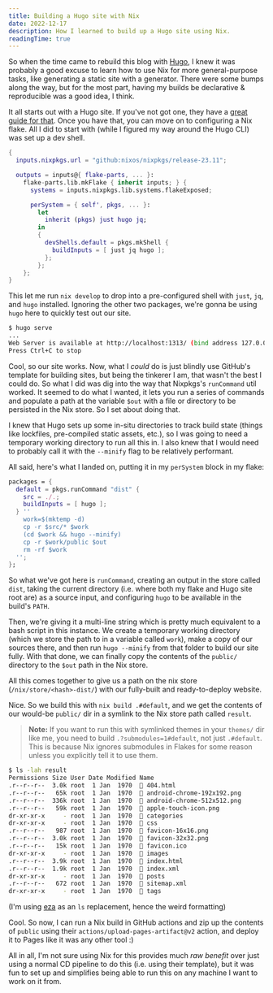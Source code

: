 ```yaml
---
title: Building a Hugo site with Nix
date: 2022-12-17
description: How I learned to build up a Hugo site using Nix.
readingTime: true
---
```


So when the time came to rebuild this blog with [Hugo](https://gohugo.io), I
knew it was probably a good excuse to learn how to use Nix for more
general-purpose tasks, like generating a static site with a generator. There
were some bumps along the way, but for the most part, having my builds be
declarative & reproducible was a good idea, I think.

It all starts out with a Hugo site. If you've not got one, they have a
[great guide for that](https://gohugo.io/getting-started/quick-start/). Once
you have that, you can move on to configuring a Nix flake. All I did to start
with (while I figured my way around the Hugo CLI) was set up a dev shell.

```nix
{
  inputs.nixpkgs.url = "github:nixos/nixpkgs/release-23.11";

  outputs = inputs@{ flake-parts, ... }:
    flake-parts.lib.mkFlake { inherit inputs; } {
      systems = inputs.nixpkgs.lib.systems.flakeExposed;

      perSystem = { self', pkgs, ... }:
        let
          inherit (pkgs) just hugo jq;
        in
        {
          devShells.default = pkgs.mkShell {
            buildInputs = [ just jq hugo ];
          };
        };
    };
}
```

This let me run `nix develop` to drop into a pre-configured shell with `just`,
`jq`, and `hugo` installed. Ignoring the other two packages, we're gonna be
using `hugo` here to quickly test out our site.

```bash
$ hugo serve
...
Web Server is available at http://localhost:1313/ (bind address 127.0.0.1)
Press Ctrl+C to stop
```

Cool, so our site works. Now, what I _could_ do is just blindly use GitHub's
template for building sites, but being the tinkerer I am, that wasn't the best
I could do. So what I did was dig into the way that Nixpkgs's `runCommand` util
worked. It seemed to do what I wanted, it lets you run a series of commands and
populate a path at the variable `$out` with a file or directory to be persisted
in the Nix store. So I set about doing that.

I knew that Hugo sets up some in-situ directories to track build state (things
like lockfiles, pre-compiled static assets, etc.), so I was going to need a
temporary working directory to run all this in. I also knew that I would need
to probably call it with the `--minify` flag to be relatively performant.

All said, here's what I landed on, putting it in my `perSystem` block in my
flake:

```nix
packages = {
  default = pkgs.runCommand "dist" {
    src = ./.;
    buildInputs = [ hugo ];
  } ''
    work=$(mktemp -d)
    cp -r $src/* $work
    (cd $work && hugo --minify)
    cp -r $work/public $out
    rm -rf $work
  '';
};
```

So what we've got here is `runCommand`, creating an output in the store called
`dist`, taking the current directory (i.e. where both my flake and Hugo site
root are) as a source input, and configuring `hugo` to be available in the
build's `PATH`.

Then, we're giving it a multi-line string which is pretty much equivalent to a
bash script in this instance. We create a temporary working directory (which we
store the path to in a variable called `work`), make a copy of our sources
there, and then run `hugo --minify` from that folder to build our site fully.
With that done, we can finally copy the contents of the `public/` directory to
the `$out` path in the Nix store.

All this comes together to give us a path on the nix store
(`/nix/store/<hash>-dist/`) with our fully-built and ready-to-deploy website.

Nice. So we build this with `nix build .#default`, and we get the contents of
our would-be `public/` dir in a symlink to the Nix store path called `result`.

> **Note:** If you want to run this with symlinked themes in your `themes/` dir
> like me, you need to build `.?submodules=1#default`, not just `.#default`.
> This is because Nix ignores submodules in Flakes for some reason unless you
> explicitly tell it to use them.

```bash
$ ls -lah result
Permissions Size User Date Modified Name
.r--r--r--  3.0k root  1 Jan  1970   404.html
.r--r--r--   65k root  1 Jan  1970   android-chrome-192x192.png
.r--r--r--  336k root  1 Jan  1970   android-chrome-512x512.png
.r--r--r--   59k root  1 Jan  1970   apple-touch-icon.png
dr-xr-xr-x     - root  1 Jan  1970   categories
dr-xr-xr-x     - root  1 Jan  1970   css
.r--r--r--   987 root  1 Jan  1970   favicon-16x16.png
.r--r--r--  3.0k root  1 Jan  1970   favicon-32x32.png
.r--r--r--   15k root  1 Jan  1970   favicon.ico
dr-xr-xr-x     - root  1 Jan  1970   images
.r--r--r--  3.9k root  1 Jan  1970   index.html
.r--r--r--  1.9k root  1 Jan  1970  󰗀 index.xml
dr-xr-xr-x     - root  1 Jan  1970   posts
.r--r--r--   672 root  1 Jan  1970  󰗀 sitemap.xml
dr-xr-xr-x     - root  1 Jan  1970   tags
```

(I'm using [eza](https://eza.rocks) as an `ls` replacement, hence the weird
formatting)

Cool. So now, I can run a Nix build in GitHub actions and zip up the contents
of `public` using their `actions/upload-pages-artifact@v2` action, and deploy
it to Pages like it was any other tool :)

All in all, I'm not sure using Nix for this provides much _raw benefit_ over
just using a normal CD pipeline to do this (i.e. using their template), but it
was fun to set up and simplifies being able to run this on any machine I want
to work on it from.
